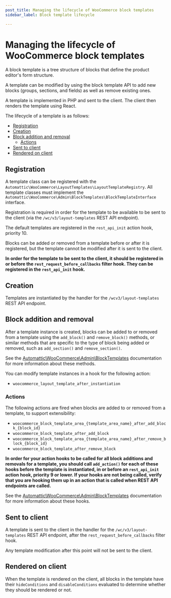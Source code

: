 ```yaml
---
post_title: Managing the lifecycle of WooCommerce block templates
sidebar_label: Block template lifecycle

---
```


# Managing the lifecycle of WooCommerce block templates

A block template is a tree structure of blocks that define the product editor's form structure.

A template can be modified by using the block template API to add new blocks (groups, sections, and fields) as well as remove existing ones.

A template is implemented in PHP and sent to the client. The client then renders the template using React.

The lifecycle of a template is as follows:

- [Registration](#registration)
- [Creation](#creation)
- [Block addition and removal](#block-addition-and-removal)
    - [Actions](#actions)
- [Sent to client](#sent-to-client)
- [Rendered on client](#rendered-on-client)

## Registration

A template class can be registered with the `Automattic\WooCommerce\LayoutTemplates\LayoutTemplateRegistry`. All template classes must implement the `Automattic\WooCommerce\Admin\BlockTemplates\BlockTemplateInterface` interface.

Registration is required in order for the template to be available to be sent to the client (via the `/wc/v3/layout-templates` REST API endpoint).

The default templates are registered in the `rest_api_init` action hook, priority 10.

Blocks can be added or removed from a template before or after it is registered, but the template cannot be modified after it is sent to the client.

**In order for the template to be sent to the client, it should be registered in or before the `rest_request_before_callbacks` filter hook. They can be registered in the `rest_api_init` hook.**

## Creation

Templates are instantiated by the handler for the `/wcv3/layout-templates` REST API endpoint.

## Block addition and removal

After a template instance is created, blocks can be added to or removed from a template using the `add_block()` and `remove_block()` methods, or similar methods that are specific to the type of block being added or removed, such as `add_section()` and `remove_section()`.

See the [Automattic\WooCommerce\Admin\BlockTemplates](https://github.com/woocommerce/woocommerce/blob/trunk/plugins/woocommerce/src/Admin/BlockTemplates/README.md) documentation for more information about these methods.

You can modify template instances in a hook for the following action:

- `woocommerce_layout_template_after_instantiation`

### Actions

The following actions are fired when blocks are added to or removed from a template, to support extensibility:

-  `woocommerce_block_template_area_{template_area_name}_after_add_block_{block_id}`
-  `woocommerce_block_template_after_add_block`
-  `woocommerce_block_template_area_{template_area_name}_after_remove_block_{block_id}`
-  `woocommerce_block_template_after_remove_block`

**In order for your action hooks to be called for all block additions and removals for a template, you should call `add_action()` for each of these hooks before the template is instantiated, in or before an `rest_api_init` action hook, priority 9 or lower. If your hooks are not being called, verify that you are hooking them up in an action that is called when REST API endpoints are called.**

See the [Automattic\WooCommerce\Admin\BlockTemplates](https://github.com/woocommerce/woocommerce/blob/trunk/plugins/woocommerce/src/Admin/BlockTemplates/README.md) documentation for more information about these hooks.

## Sent to client

A template is sent to the client in the handler for the `/wc/v3/layout-templates` REST API endpoint, after the `rest_request_before_callbacks` filter hook.

Any template modification after this point will not be sent to the client.

## Rendered on client

When the template is rendered on the client, all blocks in the template have their `hideConditions` and `disableConditions` evaluated to determine whether they should be rendered or not.
